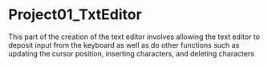# Project01_TxtEditor
This part of the creation of the text editor involves allowing the text editor to deposit input
from the keyboard as well as do other functions such as updating the cursor position, inserting
characters, and deleting characters
